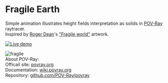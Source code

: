 # Fragile Earth

Simple animation illustrates height fields interpretation as solids in [POV-Ray](http://www.povray.org/) raytracer.\
Inspired by [Roger Dean](https://www.rogerdean.com/)'s ["Fragile world"](https://www.rogerdean.com/product/fragile-world-red/) artwork.

[![Live demo](https://img.youtube.com/vi/i7kItZ6S6cM/2.jpg)](https://www.youtube.com/watch?v=i7kItZ6S6cM)

![fragile](https://user-images.githubusercontent.com/6688301/219788064-df9576b6-0215-4b5c-8cee-dec8cfde9105.png)\
About POV-Ray:\
Officail site: [povray.org](http://www.povray.org)\
Documentation: [wiki.povray.org](https://wiki.povray.org/content/Documentation:Contents)\
Repository: [github.com/POV-Ray/povray](https://github.com/POV-Ray/povray)
